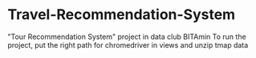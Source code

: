# Travel-Recommendation-System

"Tour Recommendation System" project in data club BITAmin
To run the project, put the right path for chromedriver in views and unzip tmap data
